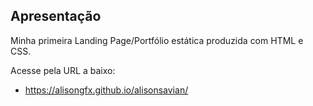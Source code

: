 ## Apresentação

Minha primeira Landing Page/Portfólio estática produzida com HTML e CSS.

Acesse pela URL a baixo:
- https://alisongfx.github.io/alisonsavian/

